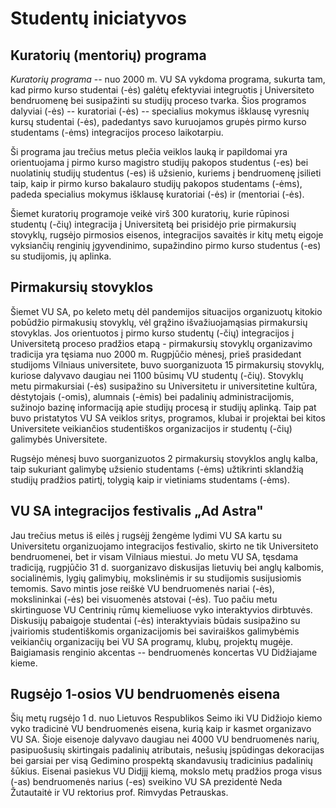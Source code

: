 # Studentų iniciatyvos

<!-- TODO: pridėti nuotraukų -->

## Kuratorių (mentorių) programa

*Kuratorių programa* -- nuo 2000 m. VU SA vykdoma programa, sukurta tam,
kad pirmo kurso studentai (-ės) galėtų efektyviai integruotis į
Universiteto bendruomenę bei susipažinti su studijų proceso tvarka. Šios
programos dalyviai (-ės) -- kuratoriai (-ės) -- specialius mokymus
išklausę vyresnių kursų studentai (-ės), padedantys savo kuruojamos
grupės pirmo kurso studentams (-ėms) integracijos proceso laikotarpiu.

Ši programa jau trečius metus plečia veiklos lauką ir papildomai yra
orientuojama į pirmo kurso magistro studijų pakopos studentus (-es) bei
nuolatinių studijų studentus (-es) iš užsienio, kuriems į bendruomenę
įsilieti taip, kaip ir pirmo kurso bakalauro studijų pakopos studentams
(-ėms), padeda specialius mokymus išklausę kuratoriai (-ės) ir
(mentoriai (-ės).

Šiemet kuratorių programoje veikė virš 300 kuratorių, kurie rūpinosi
studentų (-čių) integracija į Universitetą bei prisidėjo prie
pirmakursių stovyklų, rugsėjo pirmosios eisenos, integracijos savaitės
ir kitų metų eigoje vyksiančių renginių įgyvendinimo, supažindino pirmo
kurso studentus (-es) su studijomis, jų aplinka.

## Pirmakursių stovyklos

Šiemet VU SA, po keleto metų dėl pandemijos situacijos organizuotų
kitokio pobūdžio pirmakusių stovyklų, vėl grąžino išvažiuojamąsias
pirmakursių stovyklas. Jos orientuotos į pirmo kurso studentų (-čių)
integracijos į Universitetą proceso pradžios etapą - pirmakursių
stovyklų organizavimo tradicija yra tęsiama nuo 2000 m. Rugpjūčio
mėnesį, prieš prasidedant studijoms Vilniaus universitete, buvo
suorganizuota 15 pirmakursių stovyklų, kuriose dalyvavo daugiau nei 1100
būsimų VU studentų (-čių). Stovyklų metu pirmakursiai
(-ės) susipažino su Universitetu ir universitetine kultūra, dėstytojais
(-omis), alumnais (-ėmis) bei padalinių administracijomis, sužinojo
bazinę informaciją apie studijų procesą ir studijų aplinką. Taip pat
buvo pristatytos VU SA veiklos sritys, programos, klubai ir projektai
bei kitos Universitete veikiančios studentiškos organizacijos ir
studentų (-čių) galimybės Universitete.

Rugsėjo mėnesį buvo suorganizuotos 2 pirmakursių stovyklos anglų kalba,
taip sukuriant galimybę užsienio studentams (-ėms) užtikrinti sklandžią
studijų pradžios patirtį, tolygią kaip ir vietiniams studentams (-ėms).

## VU SA integracijos festivalis „Ad Astra"

Jau trečius metus iš eilės į rugsėjį žengėme lydimi VU SA kartu su
Universitetu organizuojamo integracijos festivalio, skirto ne tik
Universiteto bendruomenei, bet ir visam Vilniaus miestui. Jo metu VU SA,
tęsdama tradiciją, rugpjūčio 31 d. suorganizavo diskusijas lietuvių bei
anglų kalbomis, socialinėmis, lygių galimybių, mokslinėmis ir su
studijomis susijusiomis temomis. Savo mintis jose reiškė VU bendruomenės
nariai (-ės), mokslininkai (-ės) bei visuomenės atstovai (-ės). Tuo
pačiu metu skirtinguose VU Centrinių rūmų kiemeliuose vyko interaktyvios
dirbtuvės. Diskusijų pabaigoje studentai (-ės) interaktyviais būdais
susipažino su įvairiomis studentiškomis organizacijomis bei saviraiškos
galimybėmis veikiančių organizacijų bei VU SA programų, klubų, projektų
mugėje. Baigiamasis renginio akcentas -- bendruomenės koncertas VU
Didžiajame kieme.

## Rugsėjo 1-osios VU bendruomenės eisena

Šių metų rugsėjo 1 d. nuo Lietuvos Respublikos Seimo iki VU Didžiojo
kiemo vyko tradicinė VU bendruomenės eisena, kurią kaip ir kasmet
organizavo VU SA. Šioje eisenoje dalyvavo daugiau nei 4000 VU
bendruomenės narių, pasipuošusių skirtingais padalinių atributais,
nešusių įspūdingas dekoracijas bei garsiai per visą Gedimino prospektą
skandavusių tradicinius padalinių šūkius. Eisenai pasiekus VU Didįjį
kiemą, mokslo metų pradžios proga visus (-as) bendruomenės narius (-es)
sveikino VU SA prezidentė Neda Žutautaitė ir VU rektorius prof. Rimvydas
Petrauskas.
